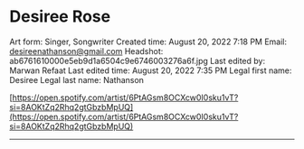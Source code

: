 # Desiree Rose

Art form: Singer, Songwriter
Created time: August 20, 2022 7:18 PM
Email: desireenathanson@gmail.com
Headshot: ab6761610000e5eb9d1a6504c9e6746003276a6f.jpg
Last edited by: Marwan Refaat
Last edited time: August 20, 2022 7:35 PM
Legal first name: Desiree
Legal last name: Nathanson

[https://open.spotify.com/artist/6PtAGsm8OCXcw0I0sku1vT?si=8AOKtZq2Rhq2gtGbzbMpUQ](https://open.spotify.com/artist/6PtAGsm8OCXcw0I0sku1vT?si=8AOKtZq2Rhq2gtGbzbMpUQ)

---